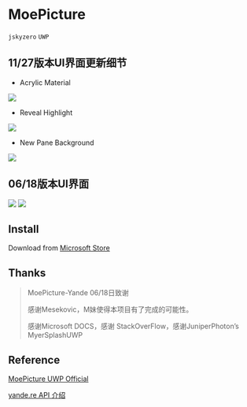 # MoePicture
`jskyzero` `UWP`

## 11/27版本UI界面更新细节

+ Acrylic Material

![](https://jskyzero.github.io//MoePicture/assets/images/gif/1.gif)

+ Reveal Highlight 

![](https://jskyzero.github.io//MoePicture/assets/images/gif/2.gif)

+ New Pane Background

![](https://jskyzero.github.io//MoePicture/assets/images/gif/3.gif)

## 06/18版本UI界面
![](https://jskyzero.github.io/MoePicture/assets/images/6.18.1.png)
![](https://jskyzero.github.io/MoePicture/assets/images/6.18.5.png)

## Install

Download from [Microsoft Store](https://www.microsoft.com/zh-cn/store/p/moepicture/9n7qlfkl7zrh?rtc=1)

## Thanks

> MoePicture-Yande 06/18日致谢
>
> 感谢Mesekovic，M妹使得本项目有了完成的可能性。
>
> 感谢Microsoft DOCS，感谢 StackOverFlow，感谢JuniperPhoton’s MyerSplashUWP


## Reference

[MoePicture UWP Official](https://jskyzero.github.io/MoePicture/)

[yande.re API 介绍](https://jskyzero.github.io/MoePicture/2017/05/12/API.html)
